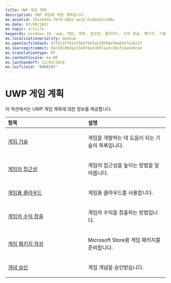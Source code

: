 ```yaml
---
title: UWP 게임 계획
description: UWP 게임에 대한 계획입니다.
ms.assetid: 25e104da-7b79-48b2-ae15-614ba41ca90c
ms.date: 02/08/2017
ms.topic: article
keywords: windows 10, uwp, 게임, 계획, 접근성, 클라우드, 수익 창출, 패키지, 기술, 개념, 승인
ms.localizationpriority: medium
ms.openlocfilehash: 47f613ff814788df947ee39590af0e01b7e3622f
ms.sourcegitcommit: b4c502d69a13340f6e3c887aa3c26ef2aeee9cee
ms.translationtype: MT
ms.contentlocale: ko-KR
ms.lasthandoff: 12/03/2018
ms.locfileid: "8468247"
---
```

# <a name="planning-for-uwp-games"></a>UWP 게임 계획

이 섹션에서는 UWP 게임 계획에 대한 정보를 제공합니다.

<table>
<colgroup>
<col width="50%" />
<col width="50%" />
</colgroup>
<thead>
<tr class="header">
<th align="left">항목</th>
<th align="left">설명</th>
</tr>
</thead>
<tbody>
<tr class="odd">
<td align="left"><p><a href="game-development-platform-guide.md">게임 기술</a></p></td>
<td align="left"><p>게임을 개발하는 데 도움이 되는 기술의 목록입니다.</p></td>
</tr>
<tr class="even">
<td align="left"><p><a href="accessibility-for-games.md">게임의 접근성</a></p></td>
<td align="left"><p>게임의 접근성을 높이는 방법을 알아봅니다.</p></td>
</tr>
<tr class="odd">
<td align="left"><p><a href="cloud-for-games.md">게임용 클라우드</a></p></td>
<td align="left"><p>게임용 클라우드를 사용합니다.</p></td>
</tr>
<tr class="even">
<td align="left"><p><a href="monetization-for-games.md">게임의 수익 창출</a></p></td>
<td align="left"><p>게임의 수익을 창출하는 방법입니다.</p></td>
</tr>
<tr class="odd">
<td align="left"><p><a href="package-your-windows-store-directx-game.md">게임 패키지 작성</a></p></td>
<td align="left"><p>Microsoft Store용 게임 패키지를 준비합니다.</p></td>
</tr>
<tr class="even">
<td align="left"><p><a href="concept-approval.md">개념 승인</a></p></td>
<td align="left"><p>게임 개념을 승인받습니다.</p></td>
</tr>
</tbody>
</table>
 

 

 




